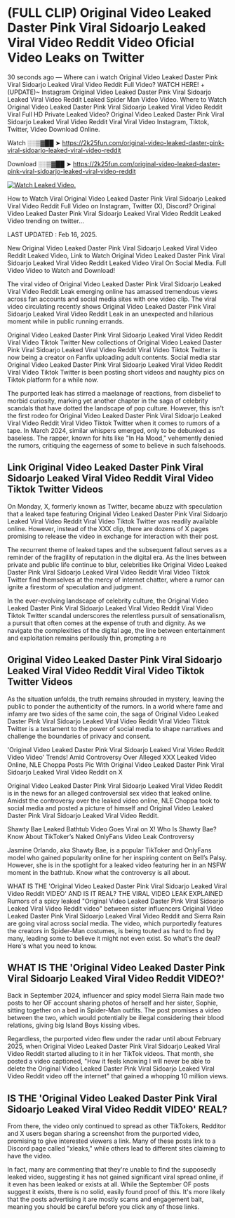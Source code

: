 # (FULL CLIP) Original Video Leaked Daster Pink Viral Sidoarjo Leaked Viral Video Reddit Video Oficial Video Leaks on Twitter

30 seconds ago — Where can i watch Original Video Leaked Daster Pink Viral Sidoarjo Leaked Viral Video Reddit Full Video? WATCH HERE! +(UPDATE)~ Instagram Original Video Leaked Daster Pink Viral Sidoarjo Leaked Viral Video Reddit Leaked Spider Man Video Video. Where to Watch Original Video Leaked Daster Pink Viral Sidoarjo Leaked Viral Video Reddit Viral Full HD Private Leaked Video? Original Video Leaked Daster Pink Viral Sidoarjo Leaked Viral Video Reddit Viral Viral Video Instagram, Tiktok, Twitter, Video Download Online.

Watch ░░▒▓██ ➤ https://2k25fun.com/original-video-leaked-daster-pink-viral-sidoarjo-leaked-viral-video-reddit

Download ░░▒▓██ ➤ https://2k25fun.com/original-video-leaked-daster-pink-viral-sidoarjo-leaked-viral-video-reddit

[![Watch Leaked Video.](https://miro.medium.com/v2/resize:fit:828/format:webp/1*cilzJN44JGOrTw9NJCrNHA.gif "Watch Leaked Video")](https://2k25fun.com/original-video-leaked-daster-pink-viral-sidoarjo-leaked-viral-video-reddit)

How to Watch Viral Original Video Leaked Daster Pink Viral Sidoarjo Leaked Viral Video Reddit Full Video on Instagram, Twitter (X), Discord? Original Video Leaked Daster Pink Viral Sidoarjo Leaked Viral Video Reddit Leaked Video trending on twitter...

LAST UPDATED : Feb 16, 2025.

New Original Video Leaked Daster Pink Viral Sidoarjo Leaked Viral Video Reddit Leaked Video, Link to Watch Original Video Leaked Daster Pink Viral Sidoarjo Leaked Viral Video Reddit Leaked Video Viral On Social Media. Full Video Video to Watch and Download!

The viral video of Original Video Leaked Daster Pink Viral Sidoarjo Leaked Viral Video Reddit Leak emerging online has amassed tremendous views across fan accounts and social media sites with one video clip. The viral video circulating recently shows Original Video Leaked Daster Pink Viral Sidoarjo Leaked Viral Video Reddit Leak in an unexpected and hilarious moment while in public running errands.

Original Video Leaked Daster Pink Viral Sidoarjo Leaked Viral Video Reddit Viral Video Tiktok Twitter New collections of Original Video Leaked Daster Pink Viral Sidoarjo Leaked Viral Video Reddit Viral Video Tiktok Twitter is now being a creator on Fanfix uploading adult contents. Social media star Original Video Leaked Daster Pink Viral Sidoarjo Leaked Viral Video Reddit Viral Video Tiktok Twitter is been posting short videos and naughty pics on Tiktok platform for a while now.

The purported leak has stirred a maelanage of reactions, from disbelief to morbid curiosity, marking yet another chapter in the saga of celebrity scandals that have dotted the landscape of pop culture. However, this isn't the first rodeo for Original Video Leaked Daster Pink Viral Sidoarjo Leaked Viral Video Reddit Viral Video Tiktok Twitter when it comes to rumors of a tape. In March 2024, similar whispers emerged, only to be debunked as baseless. The rapper, known for hits like "In Ha Mood," vehemently denied the rumors, critiquing the eagerness of some to believe in such falsehoods.

## Link Original Video Leaked Daster Pink Viral Sidoarjo Leaked Viral Video Reddit Viral Video Tiktok Twitter Videos

On Monday, X, formerly known as Twitter, became abuzz with speculation that a leaked tape featuring Original Video Leaked Daster Pink Viral Sidoarjo Leaked Viral Video Reddit Viral Video Tiktok Twitter was readily available online. However, instead of the XXX clip, there are dozens of X pages promising to release the video in exchange for interaction with their post.

The recurrent theme of leaked tapes and the subsequent fallout serves as a reminder of the fragility of reputation in the digital era. As the lines between private and public life continue to blur, celebrities like Original Video Leaked Daster Pink Viral Sidoarjo Leaked Viral Video Reddit Viral Video Tiktok Twitter find themselves at the mercy of internet chatter, where a rumor can ignite a firestorm of speculation and judgment.

In the ever-evolving landscape of celebrity culture, the Original Video Leaked Daster Pink Viral Sidoarjo Leaked Viral Video Reddit Viral Video Tiktok Twitter scandal underscores the relentless pursuit of sensationalism, a pursuit that often comes at the expense of truth and dignity. As we navigate the complexities of the digital age, the line between entertainment and exploitation remains perilously thin, prompting a re

##  Original Video Leaked Daster Pink Viral Sidoarjo Leaked Viral Video Reddit Viral Video Tiktok Twitter Videos

As the situation unfolds, the truth remains shrouded in mystery, leaving the public to ponder the authenticity of the rumors. In a world where fame and infamy are two sides of the same coin, the saga of Original Video Leaked Daster Pink Viral Sidoarjo Leaked Viral Video Reddit Viral Video Tiktok Twitter is a testament to the power of social media to shape narratives and challenge the boundaries of privacy and consent.

'Original Video Leaked Daster Pink Viral Sidoarjo Leaked Viral Video Reddit Video Video' Trends! Amid Controversy Over Alleged XXX Leaked Video Online, NLE Choppa Posts Pic With Original Video Leaked Daster Pink Viral Sidoarjo Leaked Viral Video Reddit on X

Original Video Leaked Daster Pink Viral Sidoarjo Leaked Viral Video Reddit is in the news for an alleged controversial sex video that leaked online. Amidst the controversy over the leaked video online, NLE Choppa took to social media and posted a picture of himself and Original Video Leaked Daster Pink Viral Sidoarjo Leaked Viral Video Reddit.

Shawty Bae Leaked Bathtub Video Goes Viral on X! Who Is Shawty Bae? Know About TikToker’s Naked OnlyFans Video Leak Controversy

Jasmine Orlando, aka Shawty Bae, is a popular TikToker and OnlyFans model who gained popularity online for her inspiring content on Bell’s Palsy. However, she is in the spotlight for a leaked video featuring her in an NSFW moment in the bathtub. Know what the controversy is all about.

WHAT IS THE 'Original Video Leaked Daster Pink Viral Sidoarjo Leaked Viral Video Reddit VIDEO' AND IS IT REAL? THE VIRAL VIDEO LEAK EXPLAINED Rumors of a spicy leaked "Original Video Leaked Daster Pink Viral Sidoarjo Leaked Viral Video Reddit video" between sister influencers Original Video Leaked Daster Pink Viral Sidoarjo Leaked Viral Video Reddit and Sierra Rain are going viral across social media. The video, which purportedly features the creators in Spider-Man costumes, is being touted as hard to find by many, leading some to believe it might not even exist. So what's the deal? Here's what you need to know.

## WHAT IS THE 'Original Video Leaked Daster Pink Viral Sidoarjo Leaked Viral Video Reddit VIDEO?'

Back in September 2024, influencer and spicy model Sierra Rain made two posts to her OF account sharing photos of herself and her sister, Sophie, sitting together on a bed in Spider-Man outfits. The post promises a video between the two, which would potentially be illegal considering their blood relations, giving big Island Boys kissing vibes.

Regardless, the purported video flew under the radar until about February 2025, when Original Video Leaked Daster Pink Viral Sidoarjo Leaked Viral Video Reddit started alluding to it in her TikTok videos. That month, she posted a video captioned, "How it feels knowing I will never be able to delete the Original Video Leaked Daster Pink Viral Sidoarjo Leaked Viral Video Reddit video off the internet" that gained a whopping 10 million views.

## IS THE 'Original Video Leaked Daster Pink Viral Sidoarjo Leaked Viral Video Reddit VIDEO' REAL?

From there, the video only continued to spread as other TikTokers, Redditor and X users began sharing a screenshot from the purported video, promising to give interested viewers a link. Many of these posts link to a Discord page called "xleaks," while others lead to different sites claiming to have the video.

In fact, many are commenting that they're unable to find the supposedly leaked video, suggesting it has not gained significant viral spread online, if it even has been leaked or exists at all. While the September OF posts suggest it exists, there is no solid, easily found proof of this. It's more likely that the posts advertising it are mostly scams and engagement bait, meaning you should be careful before you click any of those links.